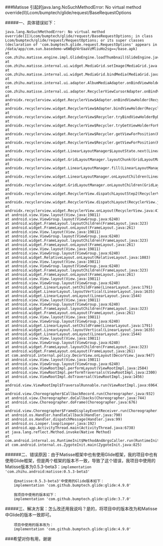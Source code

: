 
###Matisse 引起的java.lang.NoSuchMethodError: No virtual method override(II)Lcom/bumptech/glide/request/BaseRequestOptions

#####一、具体错误如下：

	java.lang.NoSuchMethodError: No virtual method override(II)Lcom/bumptech/glide/request/BaseRequestOptions; in class Lcom/bumptech/glide/request/RequestOptions; or its super classes (declaration of 'com.bumptech.glide.request.RequestOptions' appears in /data/app/com.sun.basedemo-w6WBqV4rUaaVzMliuHo2sg==/base.apk)
	at com.zhihu.matisse.engine.impl.GlideEngine.loadThumbnail(GlideEngine.java:40)
	at com.zhihu.matisse.internal.ui.widget.MediaGrid.setImage(MediaGrid.java:117)
	at com.zhihu.matisse.internal.ui.widget.MediaGrid.bindMedia(MediaGrid.java:84)
	at com.zhihu.matisse.internal.ui.adapter.AlbumMediaAdapter.onBindViewHolder(AlbumMediaAdapter.java:122)
	at com.zhihu.matisse.internal.ui.adapter.RecyclerViewCursorAdapter.onBindViewHolder(RecyclerViewCursorAdapter.java:45)
	at androidx.recyclerview.widget.RecyclerView$Adapter.onBindViewHolder(RecyclerView.java:6781)
	at androidx.recyclerview.widget.RecyclerView$Adapter.bindViewHolder(RecyclerView.java:6823)
	at androidx.recyclerview.widget.RecyclerView$Recycler.tryBindViewHolderByDeadline(RecyclerView.java:5752)
	at androidx.recyclerview.widget.RecyclerView$Recycler.tryGetViewHolderForPositionByDeadline(RecyclerView.java:6019)
	at androidx.recyclerview.widget.RecyclerView$Recycler.getViewForPosition(RecyclerView.java:5858)
	at androidx.recyclerview.widget.RecyclerView$Recycler.getViewForPosition(RecyclerView.java:5854)
	at androidx.recyclerview.widget.LinearLayoutManager$LayoutState.next(LinearLayoutManager.java:2230)
	at androidx.recyclerview.widget.GridLayoutManager.layoutChunk(GridLayoutManager.java:557)
	at androidx.recyclerview.widget.LinearLayoutManager.fill(LinearLayoutManager.java:1517)
	at androidx.recyclerview.widget.LinearLayoutManager.onLayoutChildren(LinearLayoutManager.java:612)
	at androidx.recyclerview.widget.GridLayoutManager.onLayoutChildren(GridLayoutManager.java:171)
	at androidx.recyclerview.widget.RecyclerView.dispatchLayoutStep2(RecyclerView.java:3924)
	at androidx.recyclerview.widget.RecyclerView.dispatchLayout(RecyclerView.java:3641)
	at androidx.recyclerview.widget.RecyclerView.onLayout(RecyclerView.java:4194)
	at android.view.View.layout(View.java:19811)
	at android.view.ViewGroup.layout(ViewGroup.java:6240)
	at android.widget.FrameLayout.layoutChildren(FrameLayout.java:323)
	at android.widget.FrameLayout.onLayout(FrameLayout.java:261)
	at android.view.View.layout(View.java:19811)
	at android.view.ViewGroup.layout(ViewGroup.java:6240)
	at android.widget.FrameLayout.layoutChildren(FrameLayout.java:323)
	at android.widget.FrameLayout.onLayout(FrameLayout.java:261)
	at android.view.View.layout(View.java:19811)
	at android.view.ViewGroup.layout(ViewGroup.java:6240)
	at android.widget.RelativeLayout.onLayout(RelativeLayout.java:1083)
	at android.view.View.layout(View.java:19811)
	at android.view.ViewGroup.layout(ViewGroup.java:6240)
	at android.widget.FrameLayout.layoutChildren(FrameLayout.java:323)
	at android.widget.FrameLayout.onLayout(FrameLayout.java:261)
	at android.view.View.layout(View.java:19811)
	at android.view.ViewGroup.layout(ViewGroup.java:6240)
	at android.widget.LinearLayout.setChildFrame(LinearLayout.java:1791)
	at android.widget.LinearLayout.layoutVertical(LinearLayout.java:1635)
	at android.widget.LinearLayout.onLayout(LinearLayout.java:1544)
	at android.view.View.layout(View.java:19811)
	at android.view.ViewGroup.layout(ViewGroup.java:6240)
	at android.widget.FrameLayout.layoutChildren(FrameLayout.java:323)
	at android.widget.FrameLayout.onLayout(FrameLayout.java:261)
	at android.view.View.layout(View.java:19811)
	at android.view.ViewGroup.layout(ViewGroup.java:6240)
	at android.widget.LinearLayout.setChildFrame(LinearLayout.java:1791)
	at android.widget.LinearLayout.layoutVertical(LinearLayout.java:1635)
	at android.widget.LinearLayout.onLayout(LinearLayout.java:1544)
	at android.view.View.layout(View.java:19811)
	at android.view.ViewGroup.layout(ViewGroup.java:6240)
	at android.widget.FrameLayout.layoutChildren(FrameLayout.java:323)
	at android.widget.FrameLayout.onLayout(FrameLayout.java:261)
	at com.android.internal.policy.DecorView.onLayout(DecorView.java:947)
	at android.view.View.layout(View.java:19811)
	at android.view.ViewGroup.layout(ViewGroup.java:6240)
	at android.view.ViewRootImpl.performLayout(ViewRootImpl.java:2584)
	at android.view.ViewRootImpl.performTraversals(ViewRootImpl.java:2300)
	at android.view.ViewRootImpl.doTraversal(ViewRootImpl.java:1456)
	at android.view.ViewRootImpl$TraversalRunnable.run(ViewRootImpl.java:6964)
	at android.view.Choreographer$CallbackRecord.run(Choreographer.java:932)
	at android.view.Choreographer.doCallbacks(Choreographer.java:744)
	at android.view.Choreographer.doFrame(Choreographer.java:676)
	at android.view.Choreographer$FrameDisplayEventReceiver.run(Choreographer.java:918)
	at android.os.Handler.handleCallback(Handler.java:790)
	at android.os.Handler.dispatchMessage(Handler.java:99)
	at android.os.Looper.loop(Looper.java:192)
	at android.app.ActivityThread.main(ActivityThread.java:6738)
	at java.lang.reflect.Method.invoke(Native Method)
	at com.android.internal.os.RuntimeInit$MethodAndArgsCaller.run(RuntimeInit.java:549)
	at com.android.internal.os.ZygoteInit.main(ZygoteInit.java:825)
	
######二、错误原因：由于Matisse框架中也有使用Glide框架，我的项目中也有使用Glide框架，但是两个框架的版本不一致，导致了这个错误，我项目中使用的Matisse版本为0.5.3-beta3：`implementation 'com.zhihu.android:matisse:0.5.3-beta3'`

	    在matisse:0.5.3-beta3'中使用的Glide版本如下：
	    implementation 'com.github.bumptech.glide:glide:4.9.0'
	    
	    我项目中使用的版本如下：
	    implementation 'com.github.bumptech.glide:glide:3.7.0'
	    
#####三、解决方案：怎么改还用我说吗？是的，将项目中的版本改为和Matisse中Glide的版本一致即可。

		项目中使用的版本改为：
	    implementation 'com.github.bumptech.glide:glide:4.9.0'
	    
###希望对你有用，谢谢